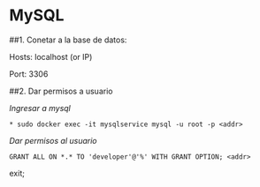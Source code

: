 # MySQL

##1. Conetar a la base de datos:

Hosts: localhost (or IP)

Port: 3306

##2. Dar permisos a usuario

_Ingresar a mysql_

	* sudo docker exec -it mysqlservice mysql -u root -p <addr>

_Dar permisos al usuario_

	GRANT ALL ON *.* TO 'developer'@'%' WITH GRANT OPTION; <addr> 
exit; <addr> 